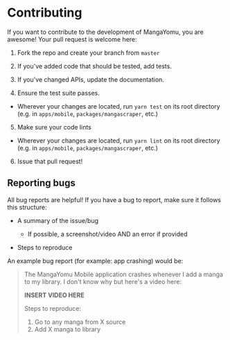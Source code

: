 # Contributing

If you want to contribute to the development of MangaYomu, you are awesome! Your pull request is welcome here:

1. Fork the repo and create your branch from `master`

2. If you've added code that should be tested, add tests.

3. If you've changed APIs, update the documentation.

4. Ensure the test suite passes.

- Wherever your changes are located, run `yarn test` on its root directory (e.g. in `apps/mobile`,
  `packages/mangascraper`, etc.)

5. Make sure your code lints

- Wherever your changes are located, run `yarn lint` on its root directory (e.g. in `apps/mobile`,
  `packages/mangascraper`, etc.)

6. Issue that pull request!

## Reporting bugs

All bug reports are helpful! If you have a bug to report, make sure it follows this structure:

- A summary of the issue/bug

  - If possible, a screenshot/video AND an error if provided

- Steps to reproduce

An example bug report (for example: app crashing) would be:

> The MangaYomu Mobile application crashes whenever I add a manga to my library. I don't know why but here's a video here:
>
> **INSERT VIDEO HERE**
>
> Steps to reproduce:
>
> 1. Go to any manga from X source
> 2. Add X manga to library
